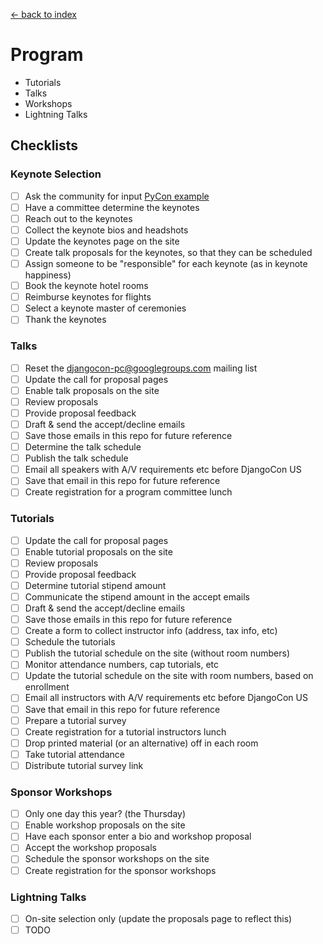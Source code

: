 [<- back to index](../README.md)

# Program

- Tutorials
- Talks
- Workshops
- Lightning Talks

## Checklists

### Keynote Selection

- [ ] Ask the community for input [PyCon example](https://pycon.wufoo.eu/forms/pycon-2015-keynote-suggestions/)
- [ ] Have a committee determine the keynotes
- [ ] Reach out to the keynotes
- [ ] Collect the keynote bios and headshots
- [ ] Update the keynotes page on the site
- [ ] Create talk proposals for the keynotes, so that they can be scheduled
- [ ] Assign someone to be "responsible" for each keynote (as in keynote happiness)
- [ ] Book the keynote hotel rooms
- [ ] Reimburse keynotes for flights
- [ ] Select a keynote master of ceremonies
- [ ] Thank the keynotes

### Talks

- [ ] Reset the djangocon-pc@googlegroups.com mailing list
- [ ] Update the call for proposal pages
- [ ] Enable talk proposals on the site
- [ ] Review proposals
- [ ] Provide proposal feedback
- [ ] Draft & send the accept/decline emails
- [ ] Save those emails in this repo for future reference
- [ ] Determine the talk schedule
- [ ] Publish the talk schedule
- [ ] Email all speakers with A/V requirements etc before DjangoCon US
- [ ] Save that email in this repo for future reference
- [ ] Create registration for a program committee lunch

### Tutorials

- [ ] Update the call for proposal pages
- [ ] Enable tutorial proposals on the site
- [ ] Review proposals
- [ ] Provide proposal feedback
- [ ] Determine tutorial stipend amount
- [ ] Communicate the stipend amount in the accept emails
- [ ] Draft & send the accept/decline emails
- [ ] Save those emails in this repo for future reference
- [ ] Create a form to collect instructor info (address, tax info, etc)
- [ ] Schedule the tutorials
- [ ] Publish the tutorial schedule on the site (without room numbers)
- [ ] Monitor attendance numbers, cap tutorials, etc
- [ ] Update the tutorial schedule on the site with room numbers, based on enrollment
- [ ] Email all instructors with A/V requirements etc before DjangoCon US
- [ ] Save that email in this repo for future reference
- [ ] Prepare a tutorial survey
- [ ] Create registration for a tutorial instructors lunch
- [ ] Drop printed material (or an alternative) off in each room
- [ ] Take tutorial attendance
- [ ] Distribute tutorial survey link

### Sponsor Workshops

- [ ] Only one day this year? (the Thursday)
- [ ] Enable workshop proposals on the site
- [ ] Have each sponsor enter a bio and workshop proposal
- [ ] Accept the workshop proposals
- [ ] Schedule the sponsor workshops on the site
- [ ] Create registration for the sponsor workshops

### Lightning Talks

- [ ] On-site selection only (update the proposals page to reflect this)
- [ ] TODO
